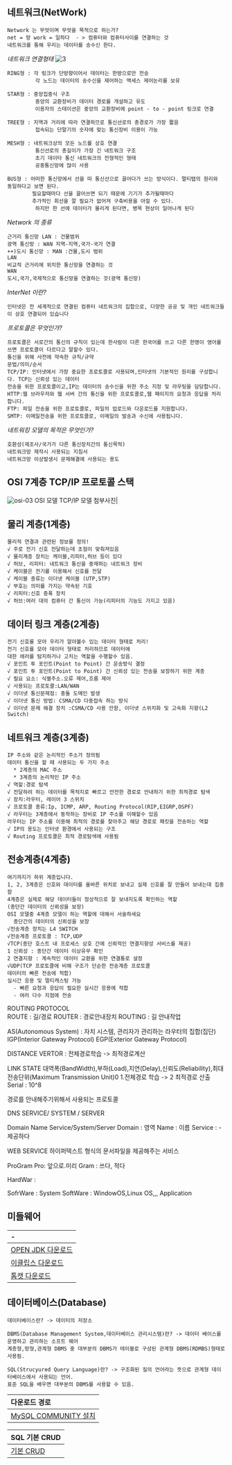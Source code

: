 
네트워크(NetWork)
----
```
Network 는 무엇이며 무엇을 목적으로 하는가?
net = 망 work = 일하다  - > 컴퓨터와 컴퓨터사이를 연결하는 것
네트워크를 통해 우리는 데이터를 송수신 한다.
```
*네트워크 연결형태*
![3](https://github.com/user-attachments/assets/b158b4e1-6389-4ae1-83e4-2267c6e5385a)
```
RING형 : 각 링크가 단방향이어서 데이터는 한뱡으로만 전송
         각 노드는 데이터의 송수신을 제어하는 액세스 제어논리를 보유

STAR형 : 중앙집중식 구조
         중앙의 교환장비가 데이터 경로를 개설하고 유도
         이용자의 스테이션은 중앙의 교환장비에 point - to - point 링크로 연결

TREE형 : 지역과 거리에 따라 연결하므로 통신선로의 총경로가 가장 짧음
         접속되는 단말기의 숫자에 맞는 통신장비 이용이 가능

MESH형 : 네트워크상의 모든 노드를 상호 연결
         통신선로의 총길이가 가장 긴 네트워크 구조
         초기 데이타 통신 네트워크의 전형적인 형태
         공중통신망에 많이 사용

BUS형 : 어떠한 통신망에서 선을 따 통신선으로 끌어다가 쓰는 방식이다. 멀티탭의 원리와 동일하다고 보면 된다.
        필요할때마다 선을 끌어쓰면 되기 때문에 기기가 추가될때마다
        추가적인 회선을 깔 필요가 없어져 구축비용을 아낄 수 있다.
         하지만 한 선에 데이터가 몰리게 된다면, 병목 현상이 일어나게 된다
```

*Network 의 종류*
```
근거리 통신망 LAN : 건물범위
광역 통신망 : WAN 지역-지역,국가-국가 연결
++)도시 통신망 : MAN :건물,도시 범위
LAN
비교적 근거리에 위치한 통신망을 연결하는 것
WAN
도시,국가,국제적으로 통신망을 연결하는 것(광역 통신망)
```
*InterNet 이란?*
```
인터넷은 전 세계적으로 연결된 컴퓨터 네트워크의 집합으로, 다양한 공공 및 개인 네트워크들이 상호 연결되어 있습니다
```
*프로토콜은 무엇인가?*
```
프로토콜은 서로간의 통신의 규칙이 있는데 한사람이 다른 한국어를 쓰고 다른 한명이 영어롤 쓰면 프로토콜이 다르다고 말할수 있다.
통신을 위해 사전에 약속한 규칙/규약
문법/의미/순서
TCP/IP: 인터넷에서 가장 중요한 프로토콜로 사용되며,인터넷의 기본적인 원리를 구성합니다. TCP는 신뢰성 있는 데이터
전송을 위한 프로토콜이고,IP는 데이터의 송수신을 위한 주소 지정 및 라우팅을 담당합니다.
HTTP:웹 브라우저와 웹 서버 간의 통신을 위한 프로토콜로,웹 페이지의 요청과 응답을 처리합니다.
FTP: 파일 전송을 위한 프로토콜로, 파일의 업로드와 다운로드를 지원합니다.
SMTP: 이메일전송을 위한 프로토콜로, 이메일의 발송과 수신에 사용됩니다.
```
*네트워킹 모델의 목적은 무엇인가?*
```
호환성(제조사/국가가 다른 통신장치간의 통신목적)
네트워크망 제작시 사용되는 지침서
네트워크망 이상발생시 문제해결에 사용되는 용도
```
OSI 7계층 TCP/IP 프로토콜 스택
---

![osi-03](https://github.com/user-attachments/assets/166611d7-c685-4f68-a7d6-268fcf16538d) OSI 모델 TCP/IP 모델 첨부사진|

물리 계층(1계층)
---
```
물리적 연결과 관련된 정보를 정의!
√ 주로 전기 신호 전달하는데 초점이 맞춰져있음
√ 물리계층 장치는 케이블,리피터,허브 등이 있다
√ 허브, 리피터: 네트워크 통신을 중재하는 네트워크 장비
√ 케이블은 전기를 이용해서 신호를 전달
√ 케이블 종류는 이더넷 케이블 (UTP,STP)
√ 부호는 의미를 가지는 약속된 기호
√ 리피터:신호 증폭 장치
√ 허브:여러 대의 컴퓨터 간 통신이 가능(리피터의 기능도 가지고 있음)
```










데이터 링크 계층(2계층)
---
```
전기 신호를 모아 우리가 알아볼수 있는 데이터 형태로 처리!
전기 신호를 모아 데이터 형태로 처리하므로 데이터에
대한 에러를 탐지하거나 고치는 역할을 수행할수 있음.
√ 포인트 투 포인트(Point to Point) 간 운송방식 결정
√ 포인트 투 포인트(Point to Point) 간 신뢰성 있는 전송을 보장하기 위한 계층
√ 필요 요소: 식별주소.오류 제어,흐름 제어
√ 사용되는 프로토콜:LAN/WAN
√ 이더넷 통신문제점: 충돌 도메인 발생
√ 이더넷 통신 방법: CSMA/CD 다중접속 하는 방식
√ 이더넷 문제 해결 장치 :CSMA/CD 사용 안함, 이더넷 스위치화 및 고속화 지향(L2 Switch)
```



네트워크 계층(3계층)
---
```
IP 주소와 같은 논리적인 주소가 정의됨
데이터 통신을 할 때 사용되는 두 가지 주소
  * 2계층의 MAC 주소
  * 3계층의 논리적인 IP 주소
√ 역할:경로 탐색
√ 전달하려 하는 데이터를 목적지로 빠르고 안전한 경로로 안내하기 위한 최적경로 탐색
√ 장치:라우터, 레이어 3 스위치
√ 프로토콜 종류:Ip, ICMP, ARP, Routing Protocol(RIP,EIGRP,OSPF)
√ 라우터는 3계층에서 동작하는 장비로 IP 주소를 이해할수 있음
라우터는 IP 주소를 이용해 최적의 경로를 찾아주고 해당 경로로 패킷을 전송하는 역할
√ IP의 용도는 인터넷 환경에서 사용되는 구조
√ Routing 프로토콜은 최적 경로탐색에 사용됨
```





전송계층(4계층)
---
```
여기까지가 하위 계층입니다.
1, 2, 3계층은 신호와 데이터를 올바른 위치로 보내고 실제 신호를 잘 만들어 보내는데 집중함
4계층은 실제로 해당 데이터들이 정상적으로 잘 보내지도록 확인하는 역할
(종단간 데이터의 신뢰성을 보장)
OSI 모델중 4계층 모델이 하는 역할에 대해서 서술하세요 
  종단간의 데이터의 신뢰성을 보장
√전송계층 장치는 L4 SWITCH
√전송계층 프로토콜 : TCP,UDP
√TCP(종단 호스트 내 프로세스 상호 간에 신뢰적인 연결지향성 서비스를 제공)
1 신뢰성 : 종단간 데이터 이상유무 확인
2 연결지향 : 계속적인 데이터 교환을 위한 연결통로 설정
√UDP(TCP 프로토콜에 비해 구조가 단순한 전송계층 프로토콜
데이터의 빠른 전송에 적합)
실시간 응용 및 멀티캐스팅 가능
  - 빠른 요청과 응답이 필요한 실시간 응용에 적합
  - 여러 다수 지점에 전송
```


ROUTING PROTOCOL     
ROUTE : 길/경로
ROUTER : 경로안내장치
ROUTING : 길 안내작업

AS(Autonomous System) : 자치 시스템, 관리자가 관리하는 라우터의 집합(집단)
IGP(Interior Gateway Protocol)
EGP(Exterior Gateway Protocol)

DISTANCE VERTOR :
전체경로학습 -> 최적경로계산

LINK STATE                               대역폭(BandWidth),부하(Load),지연(Delay),신뢰도(Reliability),최대전송단위(Maximum Transmission Unit)0
1.전체경로 학습 -> 2 최적경로 산출           Serial : 10^8






경로를 안내해주기위해서 사용되는 프로토콜

DNS SERVICE/ SYSTEM / SERVER

Domain Name Service/System/Server
Domain : 영역
Name : 이름
Service : - 제공하다

WEB SERVICE
하이퍼텍스트 형식의 문서파일을 제공해주는 서비스

ProGram
Pro: 앞으로.미리
Gram : 쓰다, 적다

HardWar :

SofrWare : System SoftWare : WindowOS,Linux OS,,,
           Application

미들웨어
---
|-|
|:---|
|[OPEN JDK 다운로드](https://jdk.java.net/archive/)|
|[이클립스 다운로드](https://www.eclipse.org/downloads/)|
|[톰캣 다운로드](https://tomcat.apache.org/download-90.cgi)|

데이터베이스(Database)
---
```
데이터베이스란? -> 데이터의 저장소

DBMS(Database Management System,데이터베이스 관리시스템)란? -> 데이터 베이스를 운영하고 관리하는 소프트 웨어
계층형,망형,관계형 DBMS 중 대부분의 DBMS가 테이블로 구성된 관계형 DBMS(RDMBS)형태로 사용됨.

SQL(Strucyured Query Language)란? -> 구조화된 질의 언어라는 뜻으로 관계형 데이터베이스에서 사용되는 언어.
표준 SQL을 배우면 대부분의 DBMS를 사용할 수 있음.
```
|다운로드 경로|
|:---|
|[MySQL COMMUNITY 설치](https://hongong.hanbit.co.kr/mysql-%EB%8B%A4%EC%9A%B4%EB%A1%9C%EB%93%9C-%EB%B0%8F-%EC%84%A4%EC%B9%98%ED%95%98%EA%B8%B0mysql-community-8-0/)|


|SQL 기본 CRUD|
|:---|
|[기본 CRUD](DOC/README.md)|





